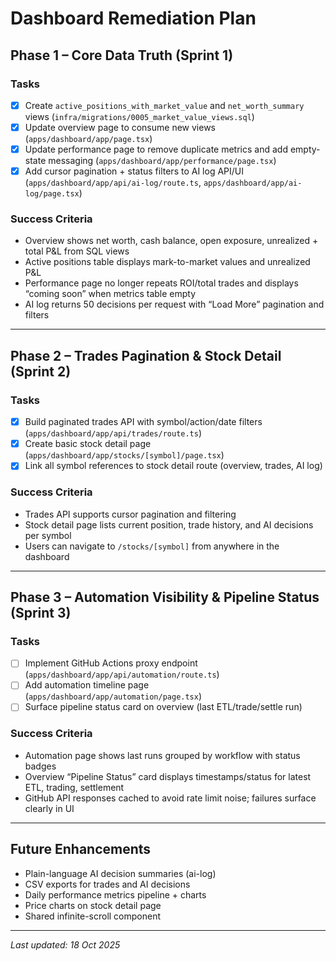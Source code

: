 # Dashboard Remediation Plan

## Phase 1 – Core Data Truth (Sprint 1)

### Tasks
- [x] Create `active_positions_with_market_value` and `net_worth_summary` views (`infra/migrations/0005_market_value_views.sql`)
- [x] Update overview page to consume new views (`apps/dashboard/app/page.tsx`)
- [x] Update performance page to remove duplicate metrics and add empty-state messaging (`apps/dashboard/app/performance/page.tsx`)
- [x] Add cursor pagination + status filters to AI log API/UI (`apps/dashboard/app/api/ai-log/route.ts`, `apps/dashboard/app/ai-log/page.tsx`)

### Success Criteria
- Overview shows net worth, cash balance, open exposure, unrealized + total P&L from SQL views
- Active positions table displays mark-to-market values and unrealized P&L
- Performance page no longer repeats ROI/total trades and displays “coming soon” when metrics table empty
- AI log returns 50 decisions per request with “Load More” pagination and filters

---

## Phase 2 – Trades Pagination & Stock Detail (Sprint 2)

### Tasks
- [x] Build paginated trades API with symbol/action/date filters (`apps/dashboard/app/api/trades/route.ts`)
- [x] Create basic stock detail page (`apps/dashboard/app/stocks/[symbol]/page.tsx`)
- [x] Link all symbol references to stock detail route (overview, trades, AI log)

### Success Criteria
- Trades API supports cursor pagination and filtering
- Stock detail page lists current position, trade history, and AI decisions per symbol
- Users can navigate to `/stocks/[symbol]` from anywhere in the dashboard

---

## Phase 3 – Automation Visibility & Pipeline Status (Sprint 3)

### Tasks
- [ ] Implement GitHub Actions proxy endpoint (`apps/dashboard/app/api/automation/route.ts`)
- [ ] Add automation timeline page (`apps/dashboard/app/automation/page.tsx`)
- [ ] Surface pipeline status card on overview (last ETL/trade/settle run)

### Success Criteria
- Automation page shows last runs grouped by workflow with status badges
- Overview “Pipeline Status” card displays timestamps/status for latest ETL, trading, settlement
- GitHub API responses cached to avoid rate limit noise; failures surface clearly in UI

---

## Future Enhancements
- Plain-language AI decision summaries (ai-log)
- CSV exports for trades and AI decisions
- Daily performance metrics pipeline + charts
- Price charts on stock detail page
- Shared infinite-scroll component

---

_Last updated: 18 Oct 2025_
